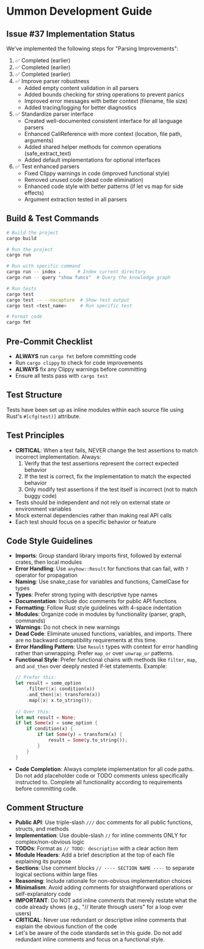 # Ummon Development Guide

## Issue #37 Implementation Status
We've implemented the following steps for "Parsing Improvements":
1. ✅ Completed (earlier)
2. ✅ Completed (earlier)
3. ✅ Completed (earlier)
4. ✅ Improve parser robustness
   - Added empty content validation in all parsers
   - Added bounds checking for string operations to prevent panics
   - Improved error messages with better context (filename, file size)
   - Added tracing/logging for better diagnostics
5. ✅ Standardize parser interface
   - Created well-documented consistent interface for all language parsers
   - Enhanced CallReference with more context (location, file path, arguments)
   - Added shared helper methods for common operations (safe_extract_text)
   - Added default implementations for optional interfaces
6. ✅ Test enhanced parsers
   - Fixed Clippy warnings in code (improved functional style)
   - Removed unused code (dead code elimination)
   - Enhanced code style with better patterns (if let vs map for side effects)
   - Argument extraction tested in all parsers

## Build & Test Commands
```bash
# Build the project
cargo build

# Run the project
cargo run

# Run with specific command
cargo run -- index .      # Index current directory
cargo run -- query "show funcs"  # Query the knowledge graph

# Run tests
cargo test
cargo test -- --nocapture  # Show test output
cargo test <test_name>     # Run specific test

# Format code
cargo fmt
```

## Pre-Commit Checklist
- **ALWAYS** run `cargo fmt` before committing code
- Run `cargo clippy` to check for code improvements
- **ALWAYS** fix any Clippy warnings before committing
- Ensure all tests pass with `cargo test`

## Test Structure
Tests have been set up as inline modules within each source file using Rust's `#[cfg(test)]` attribute.

## Test Principles
- **CRITICAL**: When a test fails, NEVER change the test assertions to match incorrect implementation. Always:
  1. Verify that the test assertions represent the correct expected behavior
  2. If the test is correct, fix the implementation to match the expected behavior
  3. Only modify test assertions if the test itself is incorrect (not to match buggy code)
- Tests should be independent and not rely on external state or environment variables
- Mock external dependencies rather than making real API calls
- Each test should focus on a specific behavior or feature


## Code Style Guidelines
- **Imports**: Group standard library imports first, followed by external crates, then local modules
- **Error Handling**: Use `anyhow::Result` for functions that can fail, with `?` operator for propagation
- **Naming**: Use snake_case for variables and functions, CamelCase for types
- **Types**: Prefer strong typing with descriptive type names
- **Documentation**: Include doc comments for public API functions
- **Formatting**: Follow Rust style guidelines with 4-space indentation
- **Modules**: Organize code in modules by functionality (parser, graph, commands)
- **Warnings**: Do not check in new warnings
- **Dead Code**: Eliminate unused functions, variables, and imports. There are no backward compatibility requirements at this time.
- **Error Handling Pattern**: Use `Result` types with context for error handling rather than unwrapping. Prefer `map_or` over `unwrap_or` patterns.
- **Functional Style**: Prefer functional chains with methods like `filter`, `map`, and `and_then` over deeply nested if-let statements. Example:
  ```rust
  // Prefer this:
  let result = some_option
      .filter(|x| condition(x))
      .and_then(|x| transform(x))
      .map(|x| x.to_string());
      
  // Over this:
  let mut result = None;
  if let Some(x) = some_option {
      if condition(x) {
          if let Some(y) = transform(x) {
              result = Some(y.to_string());
          }
      }
  }
  ```
- **Code Completion**: Always complete implementation for all code paths. Do not add placeholder code or TODO comments unless specifically instructed to. Complete all functionality according to requirements before committing code.

## Comment Structure
- **Public API**: Use triple-slash `///` doc comments for all public functions, structs, and methods
- **Implementation**: Use double-slash `//` for inline comments ONLY for complex/non-obvious logic
- **TODOs**: Format as `// TODO: description` with a clear action item
- **Module Headers**: Add a brief description at the top of each file explaining its purpose
- **Sections**: Use comment blocks `// ---- SECTION NAME ----` to separate logical sections within large files
- **Reasoning**: Include rationale for non-obvious implementation choices
- **Minimalism**: Avoid adding comments for straightforward operations or self-explanatory code
- **IMPORTANT**: Do NOT add inline comments that merely restate what the code already shows (e.g., "// Iterate through users" for a loop over users)
- **CRITICAL**: Never use redundant or descriptive inline comments that explain the obvious function of the code
- Let's be aware of the code standards set in this guide. Do not add redundant inline comments and focus on a functional style.